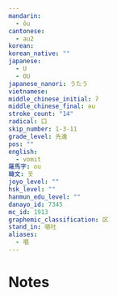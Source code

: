 ```yaml
---
mandarin:
  - ǒu
cantonese:
  - au2
korean:
korean_native: ""
japanese:
  - U
  - OU
japanese_nanori: うたう
vietnamese:
middle_chinese_initial: ʔ
middle_chinese_final: əu
stroke_count: "14"
radical: 口
skip_number: 1-3-11
grade_level: 先進
pos: ""
english:
  - vomit
羅馬字: ou
韓文: 옷
joyo_level: ""
hsk_level: ""
hanmun_edu_level: ""
danayo_id: 7345
mc_id: 1913
graphemic_classification: 区
stand_in: 嘔吐
aliases:
  - 嘔
---
```


# Notes
